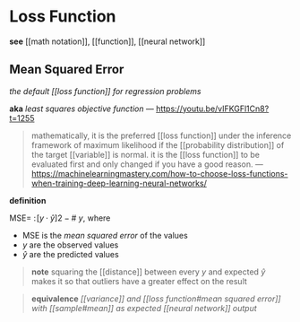 # Loss Function

**see** [[math notation]], [[function]], [[neural network]]

## Mean Squared Error

_the default [[loss function]] for regression problems_

**aka** _least squares objective function_ &mdash; <https://youtu.be/vIFKGFl1Cn8?t=1255>

> mathematically, it is the preferred [[loss function]] under the inference framework of maximum likelihood if the [[probability distribution]] of the target [[variable]] is normal. it is the [[loss function]] to be evaluated first and only changed if you have a good reason. &mdash; <https://machinelearningmastery.com/how-to-choose-loss-functions-when-training-deep-learning-neural-networks/>

**definition**

$\text{MSE} =\ :\! [y \cdot \hat y]2 - \#\ y$, where

- $\text{MSE}$ is the _mean squared error_ of the values
- $y$ are the observed values
- $\hat y$ are the predicted values

> **note** squaring the [[distance]] between every $y$ and expected $\hat y$ makes it so that outliers have a greater effect on the result

> **equivalence** _[[variance]] and [[loss function#mean squared error]] with [[sample#mean]] as expected [[neural network]] output_
